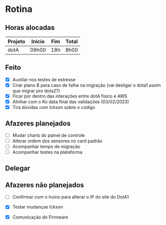 # Rotina

## Horas alocadas

Projeto | Inicio | Fim | Total
--------|-------|-------|------
dotA    | 09h00 | 18h | 8h00

## Feito

- [x] Auxiliar nos testes de estresse
- [x] Criar plano B para caso de falha na migração (vai desligar o dota1 assim que migrar pro dota2?)
- [x] Ficar por dentro das interações entre dotA físico e AWS
- [x] Alinhar com o Ko data final das validações (03/02/2023)
- [x] Tira dúvidas com Ickson sobre o código

## Afazeres planejados

- [ ] Mudar charts do painel de controle
- [ ] Alterar ordem dos sensores no card padrão
- [ ] Acompanhar tempo de migração
- [ ] Acompanhar testes na plataforma

## Delegar



## Afazeres não planejados

- [ ] Confirmar com o Iruino para alterar o IP do site do DotA1
- [x] Testar mudanças Ickson
- [x] Comunicação do Firmware


<!--stackedit_data:
eyJoaXN0b3J5IjpbMTk4OTg5NjIzNSwxNDQ5MzU1NTAsLTE0OT
EzNTM2NTAsNTE3MjQ3MDYyLC02NjgxNjI0MjIsLTU5MTQyNTk5
OCwtNjI5ODcxMjIyLDE2MzYwMzU1NzgsLTE0ODYyNzQzMDEsLT
ExNjE4MTcsNzY1NDk4MjE5LC0xOTEzMTQyMzkyLDc1ODI3ODI5
NiwxMzQ0MDM2MzE3LDYyNjI0MjI0NSwxODgyMDI4MTUzLC0xMT
A4NjA2MDM1LDc1MDYxNjU1MywtMzU1NTI5MzAzLDU5MTAwNTg2
NF19
-->